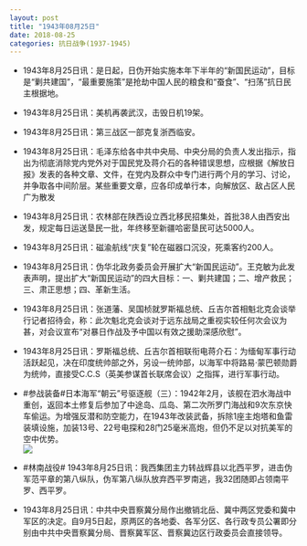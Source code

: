 ```yaml
---
layout: post
title: "1943年08月25日"
date: 2018-08-25
categories: 抗日战争(1937-1945)
---
```


<meta name="referrer" content="no-referrer" />

- 1943年8月25日讯：是日起，日伪开始实施本年下半年的“新国民运动”，目标是“剿共建国”，“最重要施策”是抢劫中国人民的粮食和“蚕食”、“扫荡”抗日民主根据地。 

- 1943年8月25日讯：美机再袭武汉，击毁日机19架。 

- 1943年8月25日讯：第三战区一部克复浙西临安。 

- 1943年8月25日讯：毛泽东给各中共中央局、中央分局的负责人发出指示，指出为彻底消除党内党外对于国民党及蒋介石的各种错误思想，应根据《解放日报》发表的各种文章、文件，在党内及群众中专门进行两个月的学习、讨论，并争取各中间阶层。某些重要文章，应各印成单行本，向解放区、敌占区人民广为散发 

- 1943年8月25日讯：农林部在陕西设立西北移民招集处，首批38人由西安出发，规定每日运送垦民一批，年终移至新疆哈密垦民可达5000人。 

- 1943年8月25日讯：磁渝航线“庆复”轮在磁器口沉没，死乘客约200人。 

- 1943年8月25日讯：伪华北政务委员会开展扩大“新国民运动”。王克敏为此发表声明，提出扩大“新国民运动”的四大目标：一、剿共建国；二、增产救民；三、肃正思想；四、革新生活。 

- 1943年8月25日讯：张道藩、吴国桢就罗斯福总统、丘吉尔首相魁北克会谈举行记者招待会，称：此次魁北克会谈对于远东战局之重视实较任何次会议为甚，对会议宣布“对暴日作战及予中国以有效之援助深感欣慰”。 

- 1943年8月25日讯：罗斯福总统、丘吉尔首相联衔电蒋介石：为缅甸军事行动活跃起见，决在印度统帅部之外，另设一统帅部，以海军中将路易·蒙巴顿勋爵为统帅，直接受C.C.S（英美参谋首长联席会议）之指挥，进行军事行动。 

- #参战装备#日本海军“朝云”号驱逐舰（三）：1942年2月，该舰在泗水海战中重创，返回本土修复后参加了中途岛、瓜岛、第二次所罗门海战和9次东京快车偷运。为增强反潜和防空能力，在1943年改装武备，拆除1座主炮塔和鱼雷装填设施，加装13号、22号电探和28门25毫米高炮，但仍不足以对抗美军的空中优势。 <br/><img src="https://wx3.sinaimg.cn/large/aca367d8ly1fulpvbnrrpj20xc0r212d.jpg" />

- #林南战役# 1943年8月25日讯：我西集团主力转战辉县以北西平罗，进击伪军范平章的第八纵队，伪军第八纵队放弃西平罗南逃，我32团随即占领南平罗、西平罗。 

- 1943年8月25日讯：中共中央晋察冀分局作出撤销北岳、冀中两区党委和冀中军区的决定。自9月5日起，原两区的各地委、各军分区、各行政专员公署即分别由中共中央晋察冀分局、晋察冀军区、晋察冀边区行政委员会直接领导。 

